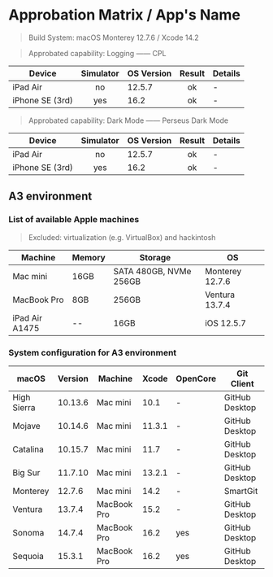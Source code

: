 # Approbation Matrix / App's Name

> Build System: macOS Monterey 12.7.6 / Xcode 14.2

> Approbated capability: Logging —— CPL

| Device          | Simulator | OS Version | Result  | Details |
| --------------- | :-------: | ---------- | :-----: | ------- |
| iPad Air        | no        | 12.5.7     | ok      | - |
| iPhone SE (3rd) | yes       | 16.2       | ok      | - |

> Approbated capability: Dark Mode —— Perseus Dark Mode

| Device          | Simulator | OS Version | Result  | Details |
| --------------- | :-------: | ---------- | :-----: | ------- |
| iPad Air        | no        | 12.5.7     | ok      | - |
| iPhone SE (3rd) | yes       | 16.2       | ok      | - |

## A3 environment

### List of available Apple machines

> Excluded: virtualization (e.g. VirtualBox) and hackintosh

| Machine        | Memory | Storage                | OS
| -------------- | ------ | ---------------------- | --------------- |
| Mac mini       | 16GB   | SATA 480GB, NVMe 256GB | Monterey 12.7.6 |
| MacBook Pro    | 8GB    | 256GB                  | Ventura 13.7.4  |
| iPad Air A1475 | --     | 16GB                   | iOS 12.5.7      |

### System configuration for A3 environment

| macOS       | Version | Machine     | Xcode  | OpenCore | Git Client     |
| ----------- | ------- | ----------- | ------ | -------- | -------------- |
| High Sierra | 10.13.6 | Mac mini    | 10.1   | -        | GitHub Desktop |
| Mojave      | 10.14.6 | Mac mini    | 11.3.1 | -        | GitHub Desktop |
| Catalina    | 10.15.7 | Mac mini    | 11.7   | -        | GitHub Desktop |
| Big Sur     | 11.7.10 | Mac mini    | 13.2.1 | -        | GitHub Desktop |
| Monterey    | 12.7.6  | Mac mini    | 14.2   | -        | SmartGit       |
| Ventura     | 13.7.4  | MacBook Pro | 15.2   | -        | GitHub Desktop |
| Sonoma      | 14.7.4  | MacBook Pro | 16.2   | yes      | GitHub Desktop |
| Sequoia     | 15.3.1  | MacBook Pro | 16.2   | yes      | GitHub Desktop |
